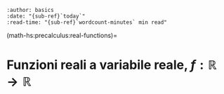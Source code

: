 ```{article-info}
:author: basics
:date: "{sub-ref}`today`"
:read-time: "{sub-ref}`wordcount-minutes` min read"
```
(math-hs:precalculus:real-functions)=
# Funzioni reali a variabile reale, $f: \mathbb{R} \rightarrow \mathbb{R}$


